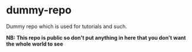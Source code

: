 # dummy-repo
Dummy repo which is used for tutorials and such.

**NB: This repo is public so don't put anything in here that you don't want the whole world to see**

